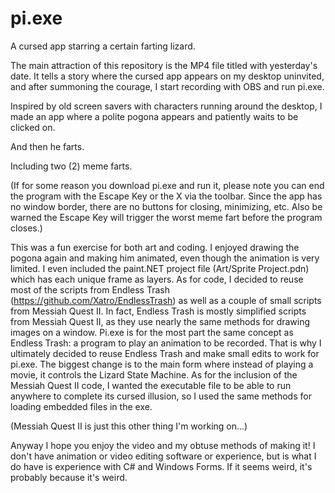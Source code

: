 # pi.exe
A cursed app starring a certain farting lizard.

The main attraction of this repository is the MP4 file titled with yesterday's date.  It tells a story where the cursed app appears on my desktop uninvited, and after summoning the courage, I start recording with OBS and run pi.exe.

Inspired by old screen savers with characters running around the desktop, I made an app where a polite pogona appears and patiently waits to be clicked on.

And then he farts.

Including two (2) meme farts.

(If for some reason you download pi.exe and run it, please note you can end the program with the Escape Key or the X via the toolbar.  Since the app has no window border, there are no buttons for closing, minimizing, etc.  Also be warned the Escape Key will trigger the worst meme fart before the program closes.)

This was a fun exercise for both art and coding.  I enjoyed drawing the pogona again and making him animated, even though the animation is very limited.  I even included the paint.NET project file (Art/Sprite Project.pdn) which has each unique frame as layers.  As for code, I decided to reuse most of the scripts from Endless Trash (https://github.com/Xatro/EndlessTrash) as well as a couple of small scripts from Messiah Quest II.  In fact, Endless Trash is mostly simplified scripts from Messiah Quest II, as they use nearly the same methods for drawing images on a window.  Pi.exe is for the most part the same concept as Endless Trash: a program to play an animation to be recorded.  That is why I ultimately decided to reuse Endless Trash and make small edits to work for pi.exe.  The biggest change is to the main form where instead of playing a movie, it controls the Lizard State Machine.  As for the inclusion of the Messiah Quest II code, I wanted the executable file to be able to run anywhere to complete its cursed illusion, so I used the same methods for loading embedded files in the exe.

(Messiah Quest II is just this other thing I'm working on...)

Anyway I hope you enjoy the video and my obtuse methods of making it!  I don't have animation or video editing software or experience, but is what I do have is experience with C# and Windows Forms.  If it seems weird, it's probably because it's weird.
